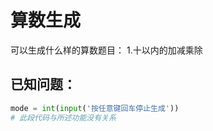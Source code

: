 # 算数生成
可以生成什么样的算数题目：
1.十以内的加减乘除
## 已知问题：
```python
mode = int(input('按任意键回车停止生成'))
# 此段代码与所述功能没有关系
```
